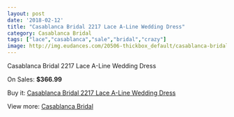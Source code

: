 ```yaml
---
layout: post
date: '2018-02-12'
title: "Casablanca Bridal 2217 Lace A-Line Wedding Dress"
category: Casablanca Bridal
tags: ["lace","casablanca","sale","bridal","crazy"]
image: http://img.eudances.com/20506-thickbox_default/casablanca-bridal-2217-lace-a-line-wedding-dress.jpg
---
```

Casablanca Bridal 2217 Lace A-Line Wedding Dress

On Sales: **$366.99**
<a href="https://www.eudances.com/en/casablanca-bridal/6158-casablanca-bridal-2217-lace-a-line-wedding-dress.html"><amp-img layout="responsive" width="600" height="600" src="//img.eudances.com/20506-thickbox_default/casablanca-bridal-2217-lace-a-line-wedding-dress.jpg" alt="Casablanca Bridal 2217 Lace A-Line Wedding Dress 0" /></a>
<a href="https://www.eudances.com/en/casablanca-bridal/6158-casablanca-bridal-2217-lace-a-line-wedding-dress.html"><amp-img layout="responsive" width="600" height="600" src="//img.eudances.com/20508-thickbox_default/casablanca-bridal-2217-lace-a-line-wedding-dress.jpg" alt="Casablanca Bridal 2217 Lace A-Line Wedding Dress 1" /></a>
<a href="https://www.eudances.com/en/casablanca-bridal/6158-casablanca-bridal-2217-lace-a-line-wedding-dress.html"><amp-img layout="responsive" width="600" height="600" src="//img.eudances.com/20507-thickbox_default/casablanca-bridal-2217-lace-a-line-wedding-dress.jpg" alt="Casablanca Bridal 2217 Lace A-Line Wedding Dress 2" /></a>

Buy it: [Casablanca Bridal 2217 Lace A-Line Wedding Dress](https://www.eudances.com/en/casablanca-bridal/6158-casablanca-bridal-2217-lace-a-line-wedding-dress.html "Casablanca Bridal 2217 Lace A-Line Wedding Dress")

View more: [Casablanca Bridal](https://www.eudances.com/en/4-casablanca-bridal "Casablanca Bridal")